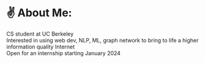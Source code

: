 # ✌️ About Me:
CS student at UC Berkeley<br>Interested in using web dev, NLP, ML, graph network to bring to life a higher information quality Internet<br/>
Open for an internship starting January 2024
